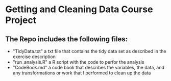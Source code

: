 # Getting and Cleaning Data Course Project

## The Repo includes the following files:
- "TidyData.txt" a txt file that contains the tidy data set as described in the exercise description
- "run_analysis.R" a R script with the code to perfor the analysis
- "CodeBook.md" a code book that describes the variables, the data, and any transformations or work that I performed to clean up the data
